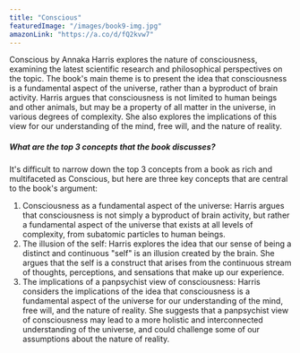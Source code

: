 ```yaml
---
title: "Conscious"
featuredImage: "/images/book9-img.jpg"
amazonLink: "https://a.co/d/fQ2kvw7"
---
```


<!-- Main Theme Details -->

Conscious by Annaka Harris explores the nature of consciousness,
examining the latest scientific research and philosophical
perspectives on the topic. The book's main theme is to present the
idea that consciousness is a fundamental aspect of the universe,
rather than a byproduct of brain activity. Harris argues that
consciousness is not limited to human beings and other animals, but
may be a property of all matter in the universe, in various degrees
of complexity. She also explores the implications of this view for
our understanding of the mind, free will, and the nature of reality.

##### What are the top 3 concepts that the book discusses?

It's difficult to narrow down the top 3 concepts from a book as rich
and multifaceted as Conscious, but here are three key concepts that
are central to the book's argument:

1. Consciousness as a fundamental aspect of the universe: Harris
   argues that consciousness is not simply a byproduct of brain
   activity, but rather a fundamental aspect of the universe that
   exists at all levels of complexity, from subatomic particles to
   human beings.
1. The illusion of the self: Harris explores the idea that our sense
   of being a distinct and continuous "self" is an illusion created
   by the brain. She argues that the self is a construct that arises
   from the continuous stream of thoughts, perceptions, and
   sensations that make up our experience.
1. The implications of a panpsychist view of consciousness: Harris
   considers the implications of the idea that consciousness is a
   fundamental aspect of the universe for our understanding of the
   mind, free will, and the nature of reality. She suggests that a
   panpsychist view of consciousness may lead to a more holistic and
   interconnected understanding of the universe, and could challenge
   some of our assumptions about the nature of reality.
